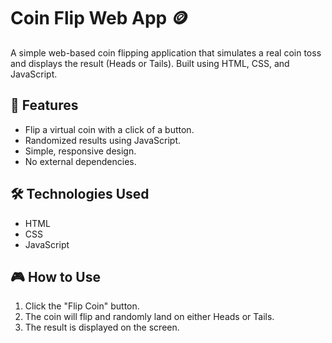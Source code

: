 
# Coin Flip Web App 🪙

A simple web-based coin flipping application that simulates a real coin toss and displays the result (Heads or Tails). Built using HTML, CSS, and JavaScript.

## 🚀 Features
- Flip a virtual coin with a click of a button.
- Randomized results using JavaScript.
- Simple, responsive design.
- No external dependencies.



## 🛠️ Technologies Used
- HTML
- CSS
- JavaScript

## 🎮 How to Use
1. Click the "Flip Coin" button.
2. The coin will flip and randomly land on either Heads or Tails.
3. The result is displayed on the screen.

